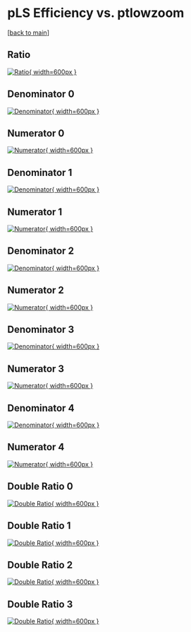 # pLS Efficiency vs. ptlowzoom

[[back to main](./)]



## Ratio

[![Ratio](../mtv/var/pLS_base_211_-1_eff_ptlowzoom.png){ width=600px }](../mtv/var/pLS_base_211_-1_eff_ptlowzoom.pdf)

## Denominator 0

[![Denominator](../mtv/den/pLS_base_211_-1_eff_ptlowzoom_den0.png){ width=600px }](../mtv/den/pLS_base_211_-1_eff_ptlowzoom_den0.pdf)

## Numerator 0

[![Numerator](../mtv/num/pLS_base_211_-1_eff_ptlowzoom_num0.png){ width=600px }](../mtv/num/pLS_base_211_-1_eff_ptlowzoom_num0.pdf)

## Denominator 1

[![Denominator](../mtv/den/pLS_base_211_-1_eff_ptlowzoom_den1.png){ width=600px }](../mtv/den/pLS_base_211_-1_eff_ptlowzoom_den1.pdf)

## Numerator 1

[![Numerator](../mtv/num/pLS_base_211_-1_eff_ptlowzoom_num1.png){ width=600px }](../mtv/num/pLS_base_211_-1_eff_ptlowzoom_num1.pdf)

## Denominator 2

[![Denominator](../mtv/den/pLS_base_211_-1_eff_ptlowzoom_den2.png){ width=600px }](../mtv/den/pLS_base_211_-1_eff_ptlowzoom_den2.pdf)

## Numerator 2

[![Numerator](../mtv/num/pLS_base_211_-1_eff_ptlowzoom_num2.png){ width=600px }](../mtv/num/pLS_base_211_-1_eff_ptlowzoom_num2.pdf)

## Denominator 3

[![Denominator](../mtv/den/pLS_base_211_-1_eff_ptlowzoom_den3.png){ width=600px }](../mtv/den/pLS_base_211_-1_eff_ptlowzoom_den3.pdf)

## Numerator 3

[![Numerator](../mtv/num/pLS_base_211_-1_eff_ptlowzoom_num3.png){ width=600px }](../mtv/num/pLS_base_211_-1_eff_ptlowzoom_num3.pdf)

## Denominator 4

[![Denominator](../mtv/den/pLS_base_211_-1_eff_ptlowzoom_den4.png){ width=600px }](../mtv/den/pLS_base_211_-1_eff_ptlowzoom_den4.pdf)

## Numerator 4

[![Numerator](../mtv/num/pLS_base_211_-1_eff_ptlowzoom_num4.png){ width=600px }](../mtv/num/pLS_base_211_-1_eff_ptlowzoom_num4.pdf)

## Double Ratio 0

[![Double Ratio](../mtv/ratio/pLS_base_211_-1_eff_ptlowzoom_ratio0.png){ width=600px }](../mtv/ratio/pLS_base_211_-1_eff_ptlowzoom_ratio0.pdf)

## Double Ratio 1

[![Double Ratio](../mtv/ratio/pLS_base_211_-1_eff_ptlowzoom_ratio1.png){ width=600px }](../mtv/ratio/pLS_base_211_-1_eff_ptlowzoom_ratio1.pdf)

## Double Ratio 2

[![Double Ratio](../mtv/ratio/pLS_base_211_-1_eff_ptlowzoom_ratio2.png){ width=600px }](../mtv/ratio/pLS_base_211_-1_eff_ptlowzoom_ratio2.pdf)

## Double Ratio 3

[![Double Ratio](../mtv/ratio/pLS_base_211_-1_eff_ptlowzoom_ratio3.png){ width=600px }](../mtv/ratio/pLS_base_211_-1_eff_ptlowzoom_ratio3.pdf)

